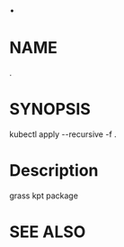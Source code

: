 .
==================================================

# NAME

  .

# SYNOPSIS

  kubectl apply --recursive -f .

# Description

grass kpt package

# SEE ALSO

